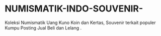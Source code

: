 # NUMISMATIK-INDO-SOUVENIR-
Koleksi Numismatik Uang Kuno Koin dan Kertas, Souvenir terkait populer Kumpu Posting Jual Beli dan Lelang .
